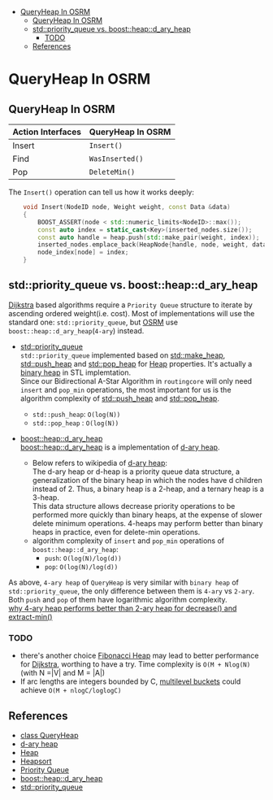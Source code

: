 - [QueryHeap In OSRM](#queryheap-in-osrm)
  - [QueryHeap In OSRM](#queryheap-in-osrm-1)
  - [std::priority_queue vs. boost::heap::d_ary_heap](#stdpriorityqueue-vs-boostheapdaryheap)
    - [TODO](#todo)
  - [References](#references)

# QueryHeap In OSRM

## QueryHeap In OSRM 

| Action Interfaces | QueryHeap In OSRM |
|-------------|---------------------|
|Insert|`Insert()`|
|Find | `WasInserted()` |
|Pop | `DeleteMin()` |

The `Insert()` operation can tell us how it works deeply:    
```c++
    void Insert(NodeID node, Weight weight, const Data &data)
    {
        BOOST_ASSERT(node < std::numeric_limits<NodeID>::max());
        const auto index = static_cast<Key>(inserted_nodes.size());
        const auto handle = heap.push(std::make_pair(weight, index));
        inserted_nodes.emplace_back(HeapNode{handle, node, weight, data});
        node_index[node] = index;
    }

```

## std::priority_queue vs. boost::heap::d_ary_heap
[Dijkstra](https://en.wikipedia.org/wiki/Dijkstra%27s_algorithm) based algorithms require a `Priority Queue` structure to iterate by ascending ordered weight(i.e. cost). Most of implementations will use the standard one: `std::priority_queue`, but [OSRM](https://github.com/Project-OSRM/osrm-backend) use `boost::heap::d_ary_heap`(`4-ary`) instead.    

- [std::priority_queue](http://www.cplusplus.com/reference/queue/priority_queue/)    
`std::priority_queue` implemented based on [std::make_heap](http://www.cplusplus.com/reference/algorithm/make_heap/), [std::push_heap](http://www.cplusplus.com/reference/algorithm/push_heap/) and [std::pop_heap](http://www.cplusplus.com/reference/algorithm/pop_heap/) for [Heap](https://en.wikipedia.org/wiki/Heap_(data_structure)) properties. It's actually a [binary heap](https://en.wikipedia.org/wiki/Binary_heap) in STL implemtation.     
Since our Bidirectional A-Star Algorithm in `routingcore` will only need `insert` and `pop_min` operations, the most important for us is the algorithm complexity of [std::push_heap](http://www.cplusplus.com/reference/algorithm/push_heap/) and [std::pop_heap](http://www.cplusplus.com/reference/algorithm/pop_heap/).    
    - `std::push_heap`: `O(log(N))`
    - `std::pop_heap` : `O(log(N))`

- [boost::heap::d_ary_heap](https://www.boost.org/doc/libs/1_66_0/doc/html/boost/heap/d_ary_heap.html)    
[boost::heap::d_ary_heap](https://www.boost.org/doc/libs/1_66_0/doc/html/boost/heap/d_ary_heap.html) is a implementation of [d-ary heap](https://en.wikipedia.org/wiki/D-ary_heap).      
    - Below refers to wikipedia of [d-ary heap](https://en.wikipedia.org/wiki/D-ary_heap):    
The d-ary heap or d-heap is a priority queue data structure, a generalization of the binary heap in which the nodes have d children instead of 2. Thus, a binary heap is a 2-heap, and a ternary heap is a 3-heap.    
This data structure allows decrease priority operations to be performed more quickly than binary heaps, at the expense of slower delete minimum operations. 4-heaps may perform better than binary heaps in practice, even for delete-min operations.    
    - algorithm complexity of `insert` and `pop_min` operations of `boost::heap::d_ary_heap`:    
        - `push`: `O(log(N)/log(d))`
        - `pop`: `O(log(N)/log(d))`

As above, `4-ary heap` of `QueryHeap` is very similar with `binary heap` of `std::priority_queue`, the only difference between them is `4-ary` vs `2-ary`. Both `push` and `pop` of them have logarithmic algorithm complexity.  
[why 4-ary heap performs better than 2-ary heap for decrease() and extract-min()](https://stackoverflow.com/questions/29126428/binary-heaps-vs-d-ary-heaps/31015405#31015405)


### TODO
- there's another choice [Fibonacci Heap](https://en.wikipedia.org/wiki/Fibonacci_heap) may lead to better performance for [Dijkstra](https://en.wikipedia.org/wiki/Dijkstra%27s_algorithm), worthing to have a try.  Time complexity is `O(M + Nlog(N)`(with N =|V| and M = |A|)
- If arc lengths are integers bounded by C, [multilevel buckets](https://pubsonline.informs.org/doi/abs/10.1287/opre.27.1.161) could achieve `O(M + nlogC/loglogC)`
   
## References
- [class QueryHeap](https://github.com/Project-OSRM/osrm-backend/blob/72e03f9af9824cbb1d26cba878f242eb0feae584/include/util/query_heap.hpp#L195)
- [d-ary heap](https://en.wikipedia.org/wiki/D-ary_heap)
- [Heap](https://en.wikipedia.org/wiki/Heap_(data_structure))
- [Heapsort](https://en.wikipedia.org/wiki/Heapsort)
- [Priority Queue](https://en.wikipedia.org/wiki/Priority_queue)
- [boost::heap::d_ary_heap](https://www.boost.org/doc/libs/1_66_0/doc/html/boost/heap/d_ary_heap.html)
- [std::priority_queue](http://www.cplusplus.com/reference/queue/priority_queue/)  
